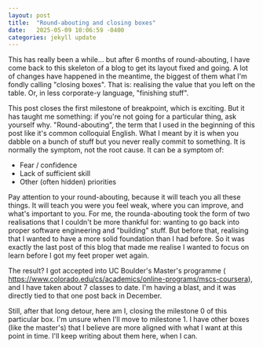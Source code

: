 ```yaml
---
layout: post
title:  "Round-abouting and closing boxes"
date:   2025-05-09 10:06:59 -0400
categories: jekyll update
---
```

This has really been a while... but after 6 months of round-abouting, I have
come back to this skeleton of a blog to get its layout fixed and going. A lot of
changes have happened in the meantime, the biggest of them what I'm fondly
calling "closing boxes". That is: realising the value that you left on the
table. Or, in less corporate-y language, "finishing stuff".

This post closes the first milestone of breakpoint, which is exciting. But it
has taught me something: if you're not going for a particular thing, ask
yourself why. "Round-abouting", the term that I used in the beginning of this
post like it's common colloquial English. What I meant by it is when you dabble
on a bunch of stuff but you never really commit to something. It is normally the
symptom, not the root cause. It can be a symptom of:

* Fear / confidence
* Lack of sufficient skill
* Other (often hidden) priorities

Pay attention to your round-abouting, because it will teach you all these
things. It will teach you were you feel weak, where you can improve, and what's
important to you. For me, the rounda-abouting took the form of two realisations
that I couldn't be more thankful for: wanting to go back into proper software
engineering and "building" stuff. But before that, realising that I wanted to
have a more solid foundation than I had before. So it was exactly the last post
of this blog that made me realise I wanted to focus on learn before I got my
feet proper wet again.

The result? I got accepted into UC Boulder's Master's programme (
https://www.colorado.edu/cs/academics/online-programs/mscs-coursera), and I have
taken about 7 classes to date. I'm having a blast, and it was directly tied to
that one post back in December.

Still, after that long detour, here am I, closing the milestone 0 of this
particular box. I'm unsure when I'll move to milestone 1. I have other boxes
(like the master's) that I believe are more aligned with what I want at this
point in time. I'll keep writing about them here, when I can.
